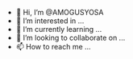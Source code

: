- 👋 Hi, I’m @AMOGUSYOSA
- 👀 I’m interested in ...
- 🌱 I’m currently learning ...
- 💞️ I’m looking to collaborate on ...
- 📫 How to reach me ...

<!---
AMOGUSYOSA/AMOGUSYOSA is a ✨ special ✨ repository because its `README.md` (this file) appears on your GitHub profile.
You can click the Preview link to take a look at your changes.
--->
